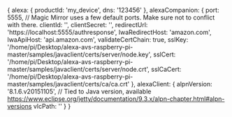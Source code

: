 {
  alexa: {
    productId: 'my_device',
    dns: '123456'
  },
  alexaCompanion: {
    port: 5555, // Magic Mirror uses a few default ports. Make sure not to conflict with there.
    clientId: '',
    clientSecret: '',
    redirectUrl: 'https://localhost:5555/authresponse',
    lwaRedirectHost: 'amazon.com',
    lwaApiHost: 'api.amazon.com',
    validateCertChain: true,
    sslKey: '/home/pi/Desktop/alexa-avs-raspberry-pi-master/samples/javaclient/certs/server/node.key',
    sslCert: '/home/pi/Desktop/alexa-avs-raspberry-pi-master/samples/javaclient/certs/server/node.crt',
    sslCaCert: '/home/pi/Desktop/alexa-avs-raspberry-pi-master/samples/javaclient/certs/ca/ca.crt'
  },
  alexaClient: {
    alpnVersion: '8.1.6.v20151105', // Tied to Java version, available https://www.eclipse.org/jetty/documentation/9.3.x/alpn-chapter.html#alpn-versions
    vlcPath: ''
  }
}
